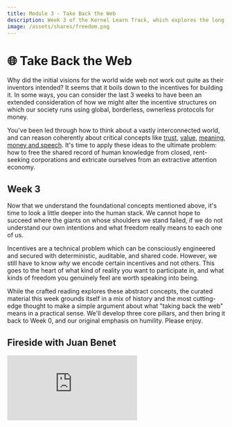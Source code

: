 ```yaml
---
title: Module 3 - Take Back the Web
description: Week 3 of the Kernel Learn Track, which explores the long history of ideas for building an open web and ensuring anyone, anywhere can access the stored knowledge of humanity.
image: /assets/shares/freedom.png
---
```


# 🌐 Take Back the Web

Why did the initial visions for the world wide web not work out quite as their inventors intended? It seems that it boils down to the incentives for building it. In some ways, you can consider the last 3 weeks to have been an extended consideration of how we might alter the incentive structures on which our society runs using global, borderless, ownerless protocols for money.

You've been led through how to think about a vastly interconnected world, and can reason coherently about critical concepts like [trust](../module-0/trust), [value](../module-1/value.md), [meaning](../module-1/meaning), [money and speech](../module-2/money-speech). It's time to apply these ideas to the ultimate problem: how to free the shared record of human knowledge from closed, rent-seeking corporations and extricate ourselves from an extractive attention economy. 

## Week 3

Now that we understand the foundational concepts mentioned above, it's time to look a little deeper into the human stack. We cannot hope to succeed where the giants on whose shoulders we stand failed, if we do not understand our own intentions and what freedom really means to each one of us.

Incentives are a technical problem which can be consciously engineered and secured with deterministic, auditable, and shared code. However, we still have to know _why_ we encode certain incentives and not others. This goes to the heart of what kind of reality you want to participate in, and what kinds of freedom you genuinely feel are worth speaking into being.

While the crafted reading explores these abstract concepts, the curated material this week grounds itself in a mix of history and the most cutting-edge thought to make a simple argument about what "taking back the web" means in a practical sense. We'll develop three core pillars, and then bring it back to Week 0, and our original emphasis on humility. Please enjoy.

## Fireside with Juan Benet

<iframe class="video-frame" src="https://www.youtube-nocookie.com/embed/WjQ87t2s2y8?start=1257" frameborder="0" allow="accelerometer; autoplay; encrypted-media; gyroscope; picture-in-picture" allowfullscreen></iframe>


